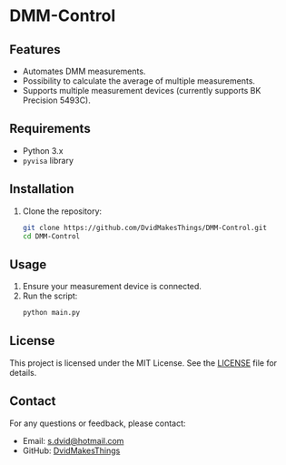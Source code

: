 # DMM-Control

## Features
- Automates DMM measurements.
- Possibility to calculate the average of multiple measurements.
- Supports multiple measurement devices (currently supports BK Precision 5493C).

## Requirements
- Python 3.x
- `pyvisa` library

## Installation

1. Clone the repository:
    ```sh
    git clone https://github.com/DvidMakesThings/DMM-Control.git
    cd DMM-Control
    ```

## Usage
1. Ensure your measurement device is connected.
2. Run the script:
    ```sh
    python main.py
    ```

## License
This project is licensed under the MIT License. See the [LICENSE](LICENSE) file for details.

## Contact
For any questions or feedback, please contact:
- Email: [s.dvid@hotmail.com](mailto:s.dvid@hotmail.com)
- GitHub: [DvidMakesThings](https://github.com/DvidMakesThings)
